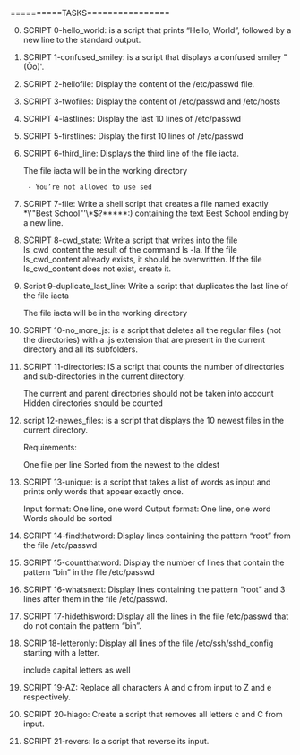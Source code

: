 ==========TASKS================

0. SCRIPT 0-hello_world: is  a script that prints “Hello, World”, followed by a new line to the standard output.

1. SCRIPT 1-confused_smiley: is a script that displays a confused smiley "(Ôo)'.

2. SCRIPT 2-hellofile: Display the content of the /etc/passwd file.

3. SCRIPT 3-twofiles: Display the content of /etc/passwd and /etc/hosts

4. SCRIPT 4-lastlines: Display the last 10 lines of /etc/passwd

5. SCRIPT 5-firstlines: Display the first 10 lines of /etc/passwd

6. SCRIPT 6-third_line: Displays the third line of the file iacta.

	The file iacta will be in the working directory

		- You’re not allowed to use sed

7. SCRIPT 7-file: Write a shell script that creates a file named exactly \*\\'"Best School"\'\\*$\?\*\*\*\*\*:) containing the text Best School ending by a new line.

8. SCRIPT 8-cwd_state: Write a script that writes into the file ls_cwd_content the result of the command ls -la. If the file ls_cwd_content already exists, it should be overwritten. If the file ls_cwd_content does not exist, create it.

9. Script 9-duplicate_last_line: Write a script that duplicates the last line of the file iacta

	The file iacta will be in the working directory

10. SCRIPT 10-no_more_js: is a script that deletes all the regular files (not the directories) with a .js extension that are present in the current directory and all its subfolders.

11. SCRIPT 11-directories: IS a script that counts the number of directories and sub-directories in the current directory.

	The current and parent directories should not be taken into account
	Hidden directories should be counted

12. script 12-newes_files:  is a script that displays the 10 newest files in the current directory.

	Requirements:

	One file per line
	Sorted from the newest to the oldest

13. SCRIPT 13-unique: is a script that takes a list of words as input and prints only words that appear exactly once.

	Input format: One line, one word
	Output format: One line, one word
	Words should be sorted

14. SCRIPT 14-findthatword: Display lines containing the pattern “root” from the file /etc/passwd

15. SCRIPT 15-countthatword: Display the number of lines that contain the pattern “bin” in the file /etc/passwd

16. SCRIPT 16-whatsnext: Display lines containing the pattern “root” and 3 lines after them in the file /etc/passwd.

17. SCRIPT 17-hidethisword: Display all the lines in the file /etc/passwd that do not contain the pattern “bin”.

18. SCRIP 18-letteronly: Display all lines of the file /etc/ssh/sshd_config starting with a letter.

	include capital letters as well

19. SCRIPT 19-AZ: Replace all characters A and c from input to Z and e respectively.

20. SCRIPT 20-hiago: Create a script that removes all letters c and C from input.

21. SCRIPT 21-revers: Is a script that reverse its input.
